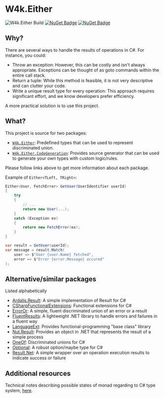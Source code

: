 # W4k.Either

![W4k.Either Build](https://github.com/wdolek/w4k-either/workflows/Build%20and%20test/badge.svg) [![NuGet Badge](https://buildstats.info/nuget/W4k.Either)](https://www.nuget.org/packages/W4k.Either/) [![NuGet Badge](https://buildstats.info/nuget/W4k.Either.CodeGeneration)](https://www.nuget.org/packages/W4k.Either.CodeGeneration/)

## Why?

There are several ways to handle the results of operations in C#. For instance, you could:

- Throw an exception: However, this can be costly and isn't always appropriate. Exceptions can be thought of as goto commands within the entire call stack.
- Return a tuple: While this method is feasible, it is not very descriptive and can clutter your code.
- Write a unique result type for every operation: This approach requires significant effort, and we know developers prefer efficiency.

A more practical solution is to use this project.

## What?

This project is source for two packages:

- [`W4k.Either`](src/W4k.Either/README.md): Predefined types that can be used to represent discriminated union.
- [`W4k.Either.CodeGeneration`](src/W4k.Either.CodeGeneration/README.md): Provides source generator that can be used to generate your own types with custom logic/rules.

Please follow links above to get more information about each package.

Example of `Either<TLeft, TRight>`:

```csharp
Either<User, FetchError> GetUser(UserIdentifier userId)
{
    try
    {
        // ...
        return new User(...);
    }
    catch (Exception ex)
    {
        return new FetchError(ex);
    }
}
```
```csharp
var result = GetUser(userId);
var message = result.Match(
    user => $"User {user.Name} fetched",
    error => $"Error {error.Message} occured"
);
```

## Alternative/similar packages

Listed alphabetically

- [Ardalis.Result](https://github.com/ardalis/result): A simple implementation of Result for C#
- [CSharpFunctionalExtensions](https://github.com/vkhorikov/CSharpFunctionalExtensions/): Functional extensions for C#
- [ErrorOr](https://github.com/amantinband/error-or): A simple, fluent discriminated union of an error or a result
- [FluentResults](https://github.com/altmann/FluentResults): A lightweight .NET library to handle errors and failures in a fluent way
- [LanguageExt](https://github.com/louthy/language-ext): Provides functional-programming "base class" library
- [Nut.Result](https://github.com/Archway-SharedLib/Nut.Results): Provides an object in .NET that represents the result of a simple process
- [OneOf](https://github.com/mcintyre321/OneOf): Discriminated unions for C#
- [Optional](https://github.com/nlkl/Optional): A robust option/maybe type for C#
- [Result.Net](https://github.com/YoussefSell/Result.Net): A simple wrapper over an operation execution results to indicate success or failure

## Additional resources

Technical notes describing possible states of monad regarding to C# type system, [here](./docs/notes.md).
